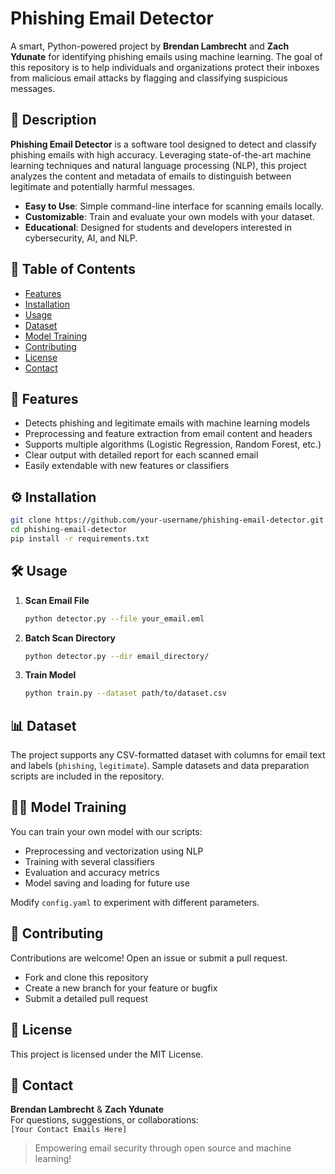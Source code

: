 # Phishing Email Detector

A smart, Python-powered project by **Brendan Lambrecht** and **Zach Ydunate** for identifying phishing emails using machine learning. The goal of this repository is to help individuals and organizations protect their inboxes from malicious email attacks by flagging and classifying suspicious messages.

## 📝 Description

**Phishing Email Detector** is a software tool designed to detect and classify phishing emails with high accuracy. Leveraging state-of-the-art machine learning techniques and natural language processing (NLP), this project analyzes the content and metadata of emails to distinguish between legitimate and potentially harmful messages.

- **Easy to Use**: Simple command-line interface for scanning emails locally.
- **Customizable**: Train and evaluate your own models with your dataset.
- **Educational**: Designed for students and developers interested in cybersecurity, AI, and NLP.

## 📂 Table of Contents

- [Features](#features)
- [Installation](#installation)
- [Usage](#usage)
- [Dataset](#dataset)
- [Model Training](#model-training)
- [Contributing](#contributing)
- [License](#license)
- [Contact](#contact)

## 🚀 Features

- Detects phishing and legitimate emails with machine learning models
- Preprocessing and feature extraction from email content and headers
- Supports multiple algorithms (Logistic Regression, Random Forest, etc.)
- Clear output with detailed report for each scanned email
- Easily extendable with new features or classifiers

## ⚙️ Installation

```bash
git clone https://github.com/your-username/phishing-email-detector.git
cd phishing-email-detector
pip install -r requirements.txt
```

## 🛠️ Usage

1. **Scan Email File**

   ```bash
   python detector.py --file your_email.eml
   ```

2. **Batch Scan Directory**

   ```bash
   python detector.py --dir email_directory/
   ```

3. **Train Model**

   ```bash
   python train.py --dataset path/to/dataset.csv
   ```

## 📊 Dataset

The project supports any CSV-formatted dataset with columns for email text and labels (`phishing`, `legitimate`). Sample datasets and data preparation scripts are included in the repository.

## 🧑‍💻 Model Training

You can train your own model with our scripts:

- Preprocessing and vectorization using NLP
- Training with several classifiers
- Evaluation and accuracy metrics
- Model saving and loading for future use

Modify `config.yaml` to experiment with different parameters.

## 🤝 Contributing

Contributions are welcome! Open an issue or submit a pull request.

- Fork and clone this repository
- Create a new branch for your feature or bugfix
- Submit a detailed pull request

## 📃 License

This project is licensed under the MIT License.

## 📧 Contact

**Brendan Lambrecht** & **Zach Ydunate**  
For questions, suggestions, or collaborations:  
`[Your Contact Emails Here]`

> Empowering email security through open source and machine learning!

